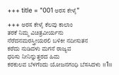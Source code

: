 +++
title = "001 ಅರಸ ಕೇಳೈ"

+++
ಅರಸ ಕೇಳೈ ಕೆಲವು ಕಾಲಾಂ  
ತರಕೆ ನಿಮ್ಮ ವಿಚಿತ್ರವೀರ್ಯನು  
ನೆರೆದನಮರಸ್ತ್ರೀಯರಲಿ ಬಳಿಕೀ ನದೀಸುತನ  
ಕರೆದು ನುಡಿದಳು ಮಗನೆ ರಾಜ್ಯವ  
ಧರಿಸು ನೀನಿನ್ನುತ್ತರದ ಹಿಮ  
ಕರಕುಲವ ಬೆಳಗೆಂದು ಯೋಜನಗಂಧಿ ಬೆಸಸಿದಳು     ॥1॥